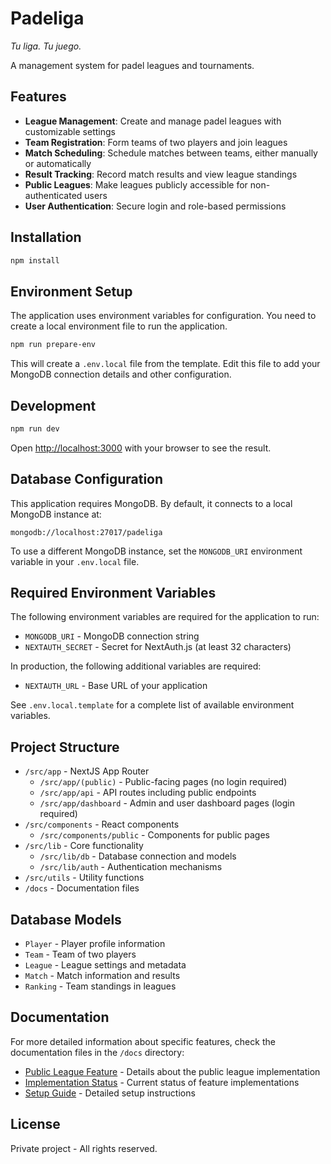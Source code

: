 # Padeliga

*Tu liga. Tu juego.*

A management system for padel leagues and tournaments.

## Features

- **League Management**: Create and manage padel leagues with customizable settings
- **Team Registration**: Form teams of two players and join leagues
- **Match Scheduling**: Schedule matches between teams, either manually or automatically
- **Result Tracking**: Record match results and view league standings
- **Public Leagues**: Make leagues publicly accessible for non-authenticated users
- **User Authentication**: Secure login and role-based permissions

## Installation

```bash
npm install
```

## Environment Setup

The application uses environment variables for configuration. You need to create a local environment file to run the application.

```bash
npm run prepare-env
```

This will create a `.env.local` file from the template. Edit this file to add your MongoDB connection details and other configuration.

## Development

```bash
npm run dev
```

Open [http://localhost:3000](http://localhost:3000) with your browser to see the result.

## Database Configuration

This application requires MongoDB. By default, it connects to a local MongoDB instance at:

```
mongodb://localhost:27017/padeliga
```

To use a different MongoDB instance, set the `MONGODB_URI` environment variable in your `.env.local` file.

## Required Environment Variables

The following environment variables are required for the application to run:

- `MONGODB_URI` - MongoDB connection string
- `NEXTAUTH_SECRET` - Secret for NextAuth.js (at least 32 characters)

In production, the following additional variables are required:

- `NEXTAUTH_URL` - Base URL of your application

See `.env.local.template` for a complete list of available environment variables.

## Project Structure

- `/src/app` - NextJS App Router
  - `/src/app/(public)` - Public-facing pages (no login required)
  - `/src/app/api` - API routes including public endpoints
  - `/src/app/dashboard` - Admin and user dashboard pages (login required)
- `/src/components` - React components
  - `/src/components/public` - Components for public pages
- `/src/lib` - Core functionality
  - `/src/lib/db` - Database connection and models
  - `/src/lib/auth` - Authentication mechanisms
- `/src/utils` - Utility functions
- `/docs` - Documentation files

## Database Models

- `Player` - Player profile information
- `Team` - Team of two players
- `League` - League settings and metadata
- `Match` - Match information and results
- `Ranking` - Team standings in leagues

## Documentation

For more detailed information about specific features, check the documentation files in the `/docs` directory:

- [Public League Feature](/docs/PUBLIC-LEAGUE-FEATURE.md) - Details about the public league implementation
- [Implementation Status](/IMPLEMENTATION-STATUS.md) - Current status of feature implementations
- [Setup Guide](/SETUP.md) - Detailed setup instructions

## License

Private project - All rights reserved.
